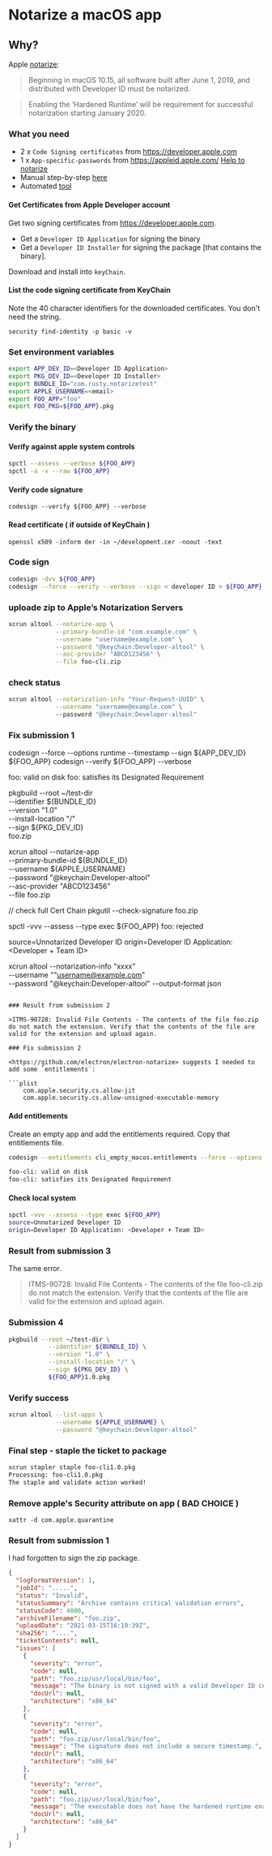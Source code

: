 # Notarize a macOS app

## Why?

Apple [notarize](https://developer.apple.com/documentation/xcode/notarizing_macos_software_before_distribution/:
):
> Beginning in macOS 10.15, all software built after June 1, 2019, and distributed with Developer ID must be notarized.

> Enabling the ‘Hardened Runtime’ will be requirement for successful notarization starting January 2020.

### What you need

- 2 x `Code Signing certificates` from <https://developer.apple.com>
- 1 x `App-specific-passwords` from <https://appleid.apple.com/>
[Help to notarize](https://scriptingosx.com/2019/09/notarize-a-command-line-tool/)
- Manual step-by-step [here](https://eclecticlight.co/2019/06/13/building-and-delivering-command-tools-for-catalina/)
- Automated [tool](https://github.com/electron/electron-notarize)

#### Get Certificates from Apple Developer account

Get two signing certificates from <https://developer.apple.com>.

- Get a `Developer ID Application` for signing the binary
- Get a `Developer ID Installer` for signing the package [that contains the binary].

Download and install into `keyChain`.

#### List the code signing certificate from KeyChain

Note the 40 character identifiers for the downloaded certificates.  You don't need the string.

`security find-identity -p basic -v`

### Set environment variables

```bash
export APP_DEV_ID=<Developer ID Application>
export PKG_DEV_ID=<Developer ID Installer>
export BUNDLE_ID="com.rusty.notarizetest"
export APPLE_USERNAME=<email>
export FOO_APP="foo"
export FOO_PKG=${FOO_APP}.pkg
```

### Verify the binary

#### Verify against apple system controls

```bash
spctl --assess --verbose ${FOO_APP}
spctl -a -v --raw ${FOO_APP}
```

#### Verify code signature

`codesign --verify ${FOO_APP} --verbose`


#### Read certificate ( if outside of KeyChain )

`openssl x509 -inform der -in ~/development.cer -noout -text`

### Code sign

```bash
codesign -dvv ${FOO_APP}
codesign --force --verify --verbose --sign < developer ID > ${FOO_APP} --entitlements cli_empty_macos.entitlements
```

### uploade zip to Apple’s Notarization Servers

```bash
xcrun altool --notarize-app \
             --primary-bundle-id "com.example.com" \
             --username "username@example.com" \
             --password "@keychain:Developer-altool" \
             --asc-provider "ABCD123456" \
             --file foo-cli.zip
```

### check status

```bash
xcrun altool --notarization-info "Your-Request-UUID" \
             --username "username@example.com" \                                    
             --password "@keychain:Developer-altool"   
```

### Fix submission 1


codesign --force --options runtime --timestamp --sign ${APP_DEV_ID} ${FOO_APP}
codesign --verify ${FOO_APP} --verbose

foo: valid on disk
foo: satisfies its Designated Requirement

pkgbuild --root ~/test-dir \
           --identifier ${BUNDLE_ID} \
           --version "1.0" \
           --install-location "/" \
           --sign ${PKG_DEV_ID} \
           foo.zip

xcrun altool --notarize-app \
             --primary-bundle-id ${BUNDLE_ID} \
             --username ${APPLE_USERNAME} \
             --password "@keychain:Developer-altool" \
             --asc-provider "ABCD123456" \
             --file foo.zip

// check full Cert Chain
pkgutil --check-signature foo.zip

spctl -vvv --assess --type exec ${FOO_APP}
foo: rejected

source=Unnotarized Developer ID
origin=Developer ID Application: <Developer + Team ID>


xcrun altool --notarization-info "xxxx" \
             --username ""username@example.com" \
             --password "@keychain:Developer-altool" 
             --output-format json

```

### Result from submission 2

>ITMS-90728: Invalid File Contents - The contents of the file foo.zip do not match the extension. Verify that the contents of the file are valid for the extension and upload again.

### Fix submission 2

<https://github.com/electron/electron-notarize> suggests I needed to add some `entitlements`:

```plist
    com.apple.security.cs.allow-jit
    com.apple.security.cs.allow-unsigned-executable-memory
```

#### Add entitlements

Create an empty app and add the entitlements required.  Copy that entitlements file.

```bash
codesign --entitlements cli_empty_macos.entitlements --force --options runtime --timestamp --sign ${APP_DEV_ID} ${FOO_APP}

foo-cli: valid on disk
foo-cli: satisfies its Designated Requirement
```

#### Check local system

```bash
spctl -vvv --assess --type exec ${FOO_APP}
source=Unnotarized Developer ID
origin=Developer ID Application: <Developer + Team ID>
```

### Result from submission 3

The same error.

>ITMS-90728: Invalid File Contents - The contents of the file foo-cli.zip do not match the extension. Verify that the contents of the file are valid for the extension and upload again.

### Submission 4

```bash
pkgbuild --root ~/test-dir \
           --identifier ${BUNDLE_ID} \
           --version "1.0" \
           --install-location "/" \
           --sign ${PKG_DEV_ID} \
           ${FOO_APP}1.0.pkg
```

### Verify success

```bash
xcrun altool --list-apps \
             --username ${APPLE_USERNAME} \
             --password "@keychain:Developer-altool"
```

### Final step - staple the ticket to package

```bash
xcrun stapler staple foo-cli1.0.pkg                   
Processing: foo-cli1.0.pkg
The staple and validate action worked!
```



### Remove apple's Security attribute on app ( BAD CHOICE )

`xattr -d com.apple.quarantine`

### Result from submission 1

I had forgotten to sign the zip package.

```json
{
  "logFormatVersion": 1,
  "jobId": ".....",
  "status": "Invalid",
  "statusSummary": "Archive contains critical validation errors",
  "statusCode": 4000,
  "archiveFilename": "foo.zip",
  "uploadDate": "2021-03-15T16:19:39Z",
  "sha256": "....",
  "ticketContents": null,
  "issues": [
    {
      "severity": "error",
      "code": null,
      "path": "foo.zip/usr/local/bin/foo",
      "message": "The binary is not signed with a valid Developer ID certificate.",
      "docUrl": null,
      "architecture": "x86_64"
    },
    {
      "severity": "error",
      "code": null,
      "path": "foo.zip/usr/local/bin/foo",
      "message": "The signature does not include a secure timestamp.",
      "docUrl": null,
      "architecture": "x86_64"
    },
    {
      "severity": "error",
      "code": null,
      "path": "foo.zip/usr/local/bin/foo",
      "message": "The executable does not have the hardened runtime enabled.",
      "docUrl": null,
      "architecture": "x86_64"
    }
  ]
}
```